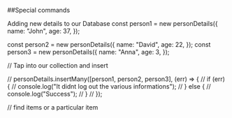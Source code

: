 ##Special commands

Adding new details to our Database
const person1 = new personDetails({
  name: "John",
  age: 37,
});

const person2 = new personDetails({
  name: "David",
  age: 22,
});
const person3 = new personDetails({
  name: "Anna",
  age: 3,
});

// Tap into our collection and insert

// personDetails.insertMany([person1, person2, person3], (err) => {
//   if (err) {
//     console.log("It didnt log out the various informations");
//   } else {
//     console.log("Success");
//   }
// });

// find items or a particular item